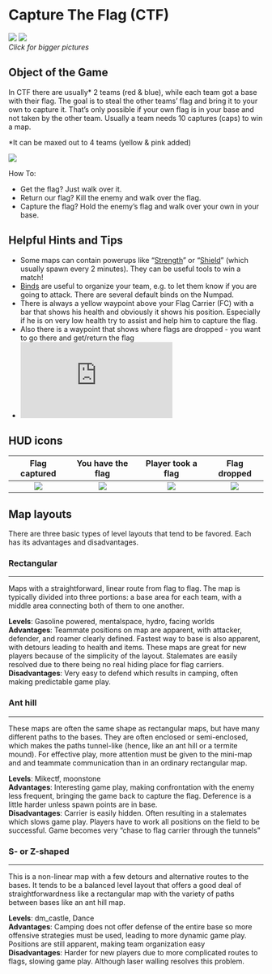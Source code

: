 Capture The Flag (CTF)
======================

[![](http://pics.nexuizninjaz.com/images/zh1xq7e8jbjjwxk6ggh.jpg)](http://pics.nexuizninjaz.com/images/r9bwz58b2dli06rrqdsx.jpg)
[![](http://pics.nexuizninjaz.com/images/hm0x93hvbm1npbecvi30.jpg)](http://pics.nexuizninjaz.com/images/r9d27gmnj4kv5piexh6t.jpg)  
*Click for bigger pictures*

Object of the Game
------------------

In CTF there are  usually* 2 teams (red & blue), while each team got a base with their flag. The goal is to steal the other teams’ flag and bring it to your own to capture it. That’s only possible if your own flag is in your base and not taken by the other team. Usually a team needs 10 captures (caps) to win a map.

*It can be maxed out to 4 teams (yellow & pink added)

![](http://pics.nexuizninjaz.com/images/tn6dbyyeq2hjoq1rwwu7.jpg)

How To:

- Get the flag? Just walk over it.
- Return our flag? Kill the enemy and walk over the flag.
- Capture the flag? Hold the enemy’s flag and walk over your own in your base.


Helpful Hints and Tips
----------------------

- Some maps can contain powerups like “[Strength](Powerups#strength)” or “[Shield](Powerups#shield)” (which 
usually spawn 
every 2 minutes). They can be useful tools to win a match!
- [Binds](Binds) are useful to organize your team, e.g. to let them know if you are going to attack. There are several default binds on the Numpad.
- There is always a yellow waypoint above your Flag Carrier (FC) with a bar that shows his health and obviously it shows his position. Especially if he is on very low health try to assist and help him to capture the flag.
- Also there is a waypoint that shows where flags are dropped - you want to go there and get/return the flag
- ![CTF guide by fisume](https://forums.xonotic.org/showthread.php?tid=2962)

## HUD icons

|Flag captured  |  You have the flag   |Player took a flag  |  Flag dropped  |  
|:-----------:|:------------:|:------------:|:------------:|
|![][ctf_captured]  |  ![][ctf_carry]  |![][ctf_taken] |  ![][ctf_dropped]| 

[ctf_captured]: http://pics.nexuizninjaz.com/images/5m3dpffikgq2qqod849c.png
[ctf_carry]: http://pics.nexuizninjaz.com/images/d8b2jyvqkczu9w7c988.png
[ctf_taken]: http://pics.nexuizninjaz.com/images/gx8vrgjwy1jn6need8tq.png
[ctf_dropped]: http://pics.nexuizninjaz.com/images/4xdn5gmrwmh0zjjgcscl.png

Map layouts
-----------

There are three basic types of level layouts that tend to be favored. Each has its advantages and disadvantages.

### Rectangular
-----------

Maps with a straightforward, linear route from flag to flag. The map is typically divided into three portions: a base area for each team, with a middle area connecting both of them to one another.

**Levels**: Gasoline powered, mentalspace, hydro, facing worlds  
**Advantages**: Teammate positions on map are apparent, with attacker, defender, and roamer clearly defined. Fastest way to base is also apparent, with detours leading to health and items. These maps are great for new players because of the simplicity of the layout. Stalemates are easily resolved due to there being no real hiding place for flag carriers.  
**Disadvantages**: Very easy to defend which results in camping, often making predictable game play.  

### Ant hill
--------

These maps are often the same shape as rectangular maps, but have many different paths to the bases. They are often enclosed or semi-enclosed, which makes the paths tunnel-like (hence, like an ant hill or a termite mound). For effective play, more attention must be given to the mini-map and and teammate communication than in an ordinary rectangular map.

**Levels**: Mikectf, moonstone  
**Advantages**: Interesting game play, making confrontation with the enemy less frequent, bringing the game back to capture the flag. Deference is a little harder unless spawn points are in base.  
**Disadvantages**: Carrier is easily hidden. Often resulting in a stalemates which slows game play. Players have to work all positions on the field to be successful. Game becomes very “chase to flag carrier through the tunnels”  

### S- or Z-shaped
--------------

This is a non-linear map with a few detours and alternative routes to the bases. It tends to be a balanced level layout that offers a good deal of straightforwardness like a rectangular map with the variety of paths between bases like an ant hill map.

**Levels**: dm_castle, Dance  
**Advantages**: Camping does not offer defense of the entire base so more offensive strategies must be used, leading to more dynamic game play. Positions are still apparent, making team organization easy  
**Disadvantages**: Harder for new players due to more complicated routes to flags, slowing game play. Although laser walling resolves this problem.  

